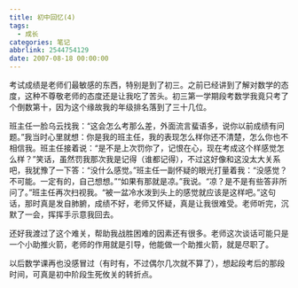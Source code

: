 ```yaml
---
title: 初中回忆(4)
tags:
  - 成长
categories: 笔记
abbrlink: 2544754129
date: 2007-08-18 00:00:00
---
```


考试成绩是老师们最敏感的东西，特别是到了初三。之前已经讲到了解对数学的态度，这种不尊敬老师的态度还是让我吃了苦头。初三第一学期段考数学我竟只考了个倒数第十，因为这个缘故我的年级排名落到了三十几位。

班主任一脸乌云找我：“这会怎么考那么差，外面流言蜚语多，说你以前成绩有问题。”我当时心里就想：你是我的班主任，我的表现怎么样你还不清楚，怎么你也不相信我。班主任接着说：“是不是上次罚你了，记恨在心，现在考成这个样感觉怎么样？”笑话，虽然罚我那次我是记得（谁都记得），不过这好像和这没太大关系吧，我犹豫了一下答：“没什么感觉。”班主任一副怀疑的眼光打量着我：“没感觉？不可能。一定有的，自己想想。”“如果有那就是凉。”我说。“凉？是不是有些答非所问了。”班主任再次扫视我。“被一盆冷水泼到头上的感觉就应该是这样吧。”这句话，那时真是发自肺腑，成绩不好，老师又怀疑，真是让我很难受。老师听完，沉默了一会，挥挥手示意我回去。

还好我渡过了这个难关，帮助我战胜困难的因素还有很多。老师这次谈话可能只是一个小助推火箭，老师的作用就是引导，他能做一个助推火箭，就是尽职了。

以后数学课再也没感冒过（有时有，不过偶尔几次就不算了），想起段考后的那段时间，可真是初中阶段生死攸关的转折点。
